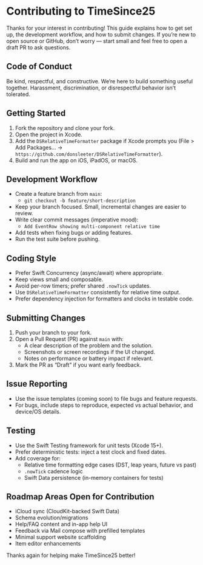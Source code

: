 # Contributing to TimeSince25

Thanks for your interest in contributing! This guide explains how to get set up, the development workflow, and how to submit changes. If you’re new to open source or GitHub, don’t worry — start small and feel free to open a draft PR to ask questions.

## Code of Conduct

Be kind, respectful, and constructive. We’re here to build something useful together. Harassment, discrimination, or disrespectful behavior isn’t tolerated.

## Getting Started

1. Fork the repository and clone your fork.
2. Open the project in Xcode.
3. Add the `DSRelativeTimeFormatter` package if Xcode prompts you (File > Add Packages… → `https://github.com/donsleeter/DSRelativeTimeFormatter`).
4. Build and run the app on iOS, iPadOS, or macOS.

## Development Workflow

- Create a feature branch from `main`:
  - `git checkout -b feature/short-description`
- Keep your branch focused. Small, incremental changes are easier to review.
- Write clear commit messages (imperative mood):
  - `Add EventRow showing multi-component relative time`
- Add tests when fixing bugs or adding features.
- Run the test suite before pushing.

## Coding Style

- Prefer Swift Concurrency (async/await) where appropriate.
- Keep views small and composable.
- Avoid per-row timers; prefer shared `.nowTick` updates.
- Use `DSRelativeTimeFormatter` consistently for relative time output.
- Prefer dependency injection for formatters and clocks in testable code.

## Submitting Changes

1. Push your branch to your fork.
2. Open a Pull Request (PR) against `main` with:
   - A clear description of the problem and the solution.
   - Screenshots or screen recordings if the UI changed.
   - Notes on performance or battery impact if relevant.
3. Mark the PR as “Draft” if you want early feedback.

## Issue Reporting

- Use the issue templates (coming soon) to file bugs and feature requests.
- For bugs, include steps to reproduce, expected vs actual behavior, and device/OS details.

## Testing

- Use the Swift Testing framework for unit tests (Xcode 15+).
- Prefer deterministic tests: inject a test clock and fixed dates.
- Add coverage for:
  - Relative time formatting edge cases (DST, leap years, future vs past)
  - `.nowTick` cadence logic
  - Swift Data persistence (in-memory containers for tests)

## Roadmap Areas Open for Contribution

- iCloud sync (CloudKit-backed Swift Data)
- Schema evolution/migrations
- Help/FAQ content and in-app help UI
- Feedback via Mail compose with prefilled templates
- Minimal support website scaffolding
- Item editor enhancements

Thanks again for helping make TimeSince25 better!
